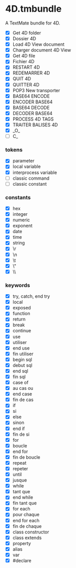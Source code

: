 # 4D.tmbundle
A TextMate bundle for 4D.

- [x] Get 4D folder
- [x] Dossier 4D
- [x] Load 4D View document
- [x] Charger document 4D View
- [x] Get 4D file
- [x] Fichier 4D
- [x] RESTART 4D
- [x] REDEMARRER 4D
- [x] QUIT 4D
- [x] QUITTER 4D
- [x] POP3 New transporter
- [x] BASE64 ENCODE
- [x] ENCODER BASE64
- [x] BASE64 DECODE
- [x] DECODER BASE64
- [x] PROCESS 4D TAGS
- [x] TRAITER BALISES 4D
- [x] \_O\_
- [ ] C\_

### tokens

- [x] parameter
- [x] local variable
- [x] interprocess variable
- [ ] classic command
- [ ] classic constant

### constants

- [x] hex
- [x] integer
- [x] numeric
- [x] exponent
- [x] date
- [x] time
- [x] string
- [x] \\r
- [x] \\n
- [x] \\t
- [x] \\"
- [x] \\\\

### keywords

- [x] try, catch, end try
- [x] local
- [x] exposed
- [x] function
- [x] return
- [x] break
- [x] continue
- [x] use
- [x] utiliser
- [x] end use
- [x] fin utiliser
- [x] begin sql
- [x] debut sql
- [x] end sql
- [x] fin sql
- [x] case of
- [x] au cas ou
- [x] end case
- [x] fin de cas
- [x] if
- [x] si
- [x] else
- [x] sinon
- [x] end if
- [x] fin de si
- [x] for
- [x] boucle
- [x] end for
- [x] fin de boucle
- [x] repeat
- [x] repeter
- [x] until
- [x] jusque
- [x] while
- [x] tant que
- [x] end while
- [x] fin tant que
- [x] for each
- [x] pour chaque
- [x] end for each
- [x] fin de chaque
- [x] class constructor
- [x] class extends
- [x] property
- [x] alias
- [x] var
- [x] #declare
